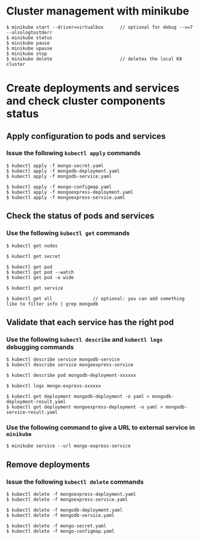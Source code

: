 # Cluster management with minikube

```
$ minikube start --driver=virtualbox      // optional for debug --v=7 --alsologtostderr
$ minikube status
$ minikube pause
$ minikube upause
$ minikube stop
$ minikube delete                         // deletes the local K8 cluster
```

# Create deployments and services and check cluster components status

## Apply configuration to pods and services

### Issue the following ```kubectl apply``` commands

```
$ kubectl apply -f mongo-secret.yaml
$ kubectl apply -f mongodb-deployment.yaml
$ kubectl apply -f mongodb-service.yaml

$ kubectl apply -f mongo-configmap.yaml
$ kubectl apply -f mongoexpress-deployment.yaml
$ kubectl apply -f mongoexpress-service.yaml
```

## Check the status of pods and services

### Use the following ```kubectl get``` commands

```
$ kubectl get nodes

$ kubectl get secret

$ kubectl get pod
$ kubectl get pod --watch
$ kubectl get pod -o wide

$ kubectl get service

$ kubectl get all               // optional: you can add something like to filter info | grep mongodb
```

## Validate that each service has the right pod

### Use the following ```kubectl describe``` and ```kubectl logs``` debugging commands

```
$ kubectl describe service mongodb-service
$ kubectl describe service mongoexpress-service

$ kubectl describe pod mongodb-deployment-xxxxxx

$ kubectl logs mongo-express-xxxxxx

$ kubectl get deployment mongodb-deployment -o yaml > mongodb-deployment-result.yaml
$ kubectl get deployment mongoexpress-deployment -o yaml > mongodb-service-result.yaml
```

### Use the following command to give a URL to external service in ```minikube```

```
$ minikube service --url mongo-express-service
```

## Remove deployments

### Issue the following ```kubectl delete``` commands

```
$ kubectl delete -f mongoexpress-deployment.yaml
$ kubectl delete -f mongoexpress-service.yaml

$ kubectl delete -f mongodb-deployment.yaml
$ kubectl delete -f mongodb-service.yaml

$ kubectl delete -f mongo-secret.yaml
$ kubectl delete -f mongo-configmap.yaml
```
